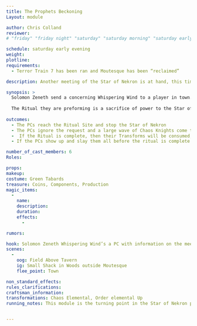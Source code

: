 ```yaml
---
title: The Prophets Beckoning
Layout: module

author: Chris Colland
reviewer: 
# "friday" "friday night" "saturday" "saturday morning" "saturday early afternoon" "saturday early evening" "saturday night" "reaction" "tavern setup" "townsfolk" "randoms"

schedule: saturday early evening
weight: 
plotline: 
requirements: 
  - Terror Train 7 has been ran and Moutesque has been “reclaimed”

description: Another meeting of the Star of Nekron is at hand, this time they are conducting some sort of ritual to contact their patron spirit. Solomon Zeneth sends this message to the adventurers as a whispering wind as they are starting something just outside Moutesque

synopsis: > 
  Solomon Zeneth send a concerning Whispering Wind to a player in town. He reveals the location of a Ritual Site he saw the Children of the Stars gathering at. But no followers were with them and the air was VERY Chaotic near the site. Solomon will impress upon them the URGENCY of this request to stop them ASAP from doing what they are planning…
  
  The Ritual they are preforming is a sacrifice of power to the Star of Nekron.
 
outcomes: 
  - The PCs reach the Ritual Site and stop the Star of Nekron
  - The PCs ignore the request and a large wave of Chaos Knights come to town 30 minutes later.
  -  If the Ritual is complete, then their Transforms will be consumed, and all the Chaos Energy will be syphoned into the Star and it will be fully charged. 
  - If the PCs show up and slay them all before the ritual is complete then the Star will be Charged mostly but not full power when Demitri set the Final Module into motion…

number_of_cast_members: 6
Roles: 

props: 
makeup: 
costume: Green Tabards
treasure: Coins, Components, Production
magic_items:
  - 
    name: 
    description:  
    duration: 
    effects: 
      - 

rumors: 

hook: Solomon Zeneth Whispering Wind’s a PC with information on the meeting
scenes: 
  - 
    oog: Field Above Tavern
    ig: Small Shack in Woods outside Moutesque
    flee_point: Town

non_standard_effects: 
rules_clarifications: 
craftsman_information: 
transformations: Chaos Elemental, Order elemental Up
running_notes: This module is the turning point in the Star of Nekron plotline. If they haven’t figured it out by now the Children of the Stars are NOT WHO THEY SAY! They are the Star of Nekron, they are most of the reason this is all happening. They are the Cult “The Chaotic One” assembled to power the Star of Nekron to imbue what he wants to release from the Dark Tower of Moutesque. 


---
```




